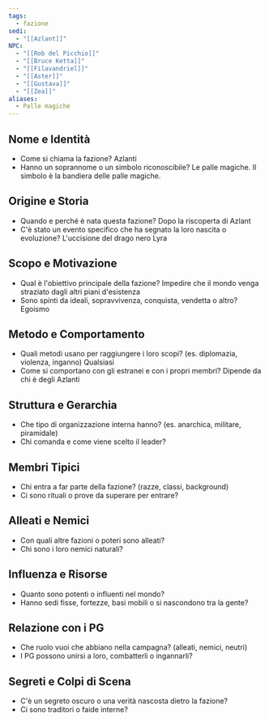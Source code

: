 ```yaml
---
tags:
  - fazione
sedi:
  - "[[Azlant]]"
NPC:
  - "[[Rob del Picchio]]"
  - "[[Bruce Ketta]]"
  - "[[Filavandriel]]"
  - "[[Aster]]"
  - "[[Gustava]]"
  - "[[Zea]]"
aliases:
  - Palle magiche
---
```

## Nome e Identità

- Come si chiama la fazione? 
	Azlanti
- Hanno un soprannome o un simbolo riconoscibile?
	Le palle magiche.
	Il simbolo è la bandiera delle palle magiche.

## Origine e Storia

- Quando e perché è nata questa fazione?
	Dopo la riscoperta di Azlant
- C'è stato un evento specifico che ha segnato la loro nascita o evoluzione?
	L'uccisione del drago nero Lyra

## Scopo e Motivazione

- Qual è l'obiettivo principale della fazione?
	Impedire che il mondo venga straziato dagli altri piani d'esistenza
- Sono spinti da ideali, sopravvivenza, conquista, vendetta o altro?
	Egoismo

## Metodo e Comportamento

- Quali metodi usano per raggiungere i loro scopi? (es. diplomazia, violenza, inganno)
	Qualsiasi
- Come si comportano con gli estranei e con i propri membri?
	Dipende da chi è degli Azlanti

## Struttura e Gerarchia

- Che tipo di organizzazione interna hanno? (es. anarchica, militare, piramidale)
- Chi comanda e come viene scelto il leader?

## Membri Tipici

- Chi entra a far parte della fazione? (razze, classi, background)
- Ci sono rituali o prove da superare per entrare?

## Alleati e Nemici

- Con quali altre fazioni o poteri sono alleati?
- Chi sono i loro nemici naturali?

## Influenza e Risorse

- Quanto sono potenti o influenti nel mondo?
- Hanno sedi fisse, fortezze, basi mobili o si nascondono tra la gente?

## Relazione con i PG

- Che ruolo vuoi che abbiano nella campagna? (alleati, nemici, neutri)
- I PG possono unirsi a loro, combatterli o ingannarli?

## Segreti e Colpi di Scena
- C'è un segreto oscuro o una verità nascosta dietro la fazione?
- Ci sono traditori o faide interne?